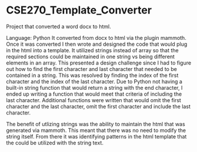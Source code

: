 # CSE270_Template_Converter
Project that converted a word docx to html.

Language: Python
It converted from docx to html via the plugin mammoth. Once it was converted I then wrote and designed the code that would plug in the html into a template. It utilized strings instead of array so that the required sections could be maintained in one string vs being different elements in an array. This presented a design challenge since I had to figure out how to find the first character and last character that needed to be contained in a string. This was resolved by finding the index of the first character and the index of the last character. Due to Python not having a built-in string function that would return a string with the end character, I ended up writing a function that would meet that criteria of including the last character. Additional functions were written that would omit the first character and the last character, omit the first character and include the last character.

The benefit of utlizing strings was the ability to maintain the html that was generated via mammoth. This meant that there was no need to modify the string itself. From there it was identifying patterns in the html template that the could be utilized with the string text. 

